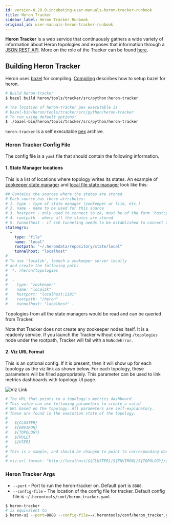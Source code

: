 ```yaml
---
id: version-0.20.0-incubating-user-manuals-heron-tracker-runbook
title: Heron Tracker
sidebar_label: Heron Tracker Runbook
original_id: user-manuals-heron-tracker-runbook
---
```

<!--
    Licensed to the Apache Software Foundation (ASF) under one
    or more contributor license agreements.  See the NOTICE file
    distributed with this work for additional information
    regarding copyright ownership.  The ASF licenses this file
    to you under the Apache License, Version 2.0 (the
    "License"); you may not use this file except in compliance
    with the License.  You may obtain a copy of the License at
      http://www.apache.org/licenses/LICENSE-2.0
    Unless required by applicable law or agreed to in writing,
    software distributed under the License is distributed on an
    "AS IS" BASIS, WITHOUT WARRANTIES OR CONDITIONS OF ANY
    KIND, either express or implied.  See the License for the
    specific language governing permissions and limitations
    under the License.
-->

**Heron Tracker** is a web service that continuously gathers a wide
variety of information about Heron topologies and exposes
that information through a [JSON REST API](user-manuals-tracker-rest).
More on the role of the Tracker can be found
[here](heron-architecture#heron-tracker).

## Building Heron Tracker

Heron uses [bazel](http://bazel.io/) for compiling.
[Compiling](compiling-overview) describes how to setup bazel
for heron.

```bash
# Build heron-tracker
$ bazel build heron/tools/tracker/src/python:heron-tracker

# The location of heron-tracker pex executable is
# bazel-bin/heron/tools/tracker/src/python/heron-tracker
# To run using default options:
$ ./bazel-bin/heron/tools/tracker/src/python/heron-tracker
```

`heron-tracker` is a self executable
[pex](https://pex.readthedocs.io/en/latest/whatispex.html) archive.

### Heron Tracker Config File

The config file is a `yaml` file that should contain the following information.

#### 1. State Manager locations

This is a list of locations where topology writes its states. An example of
[zookeeper state manager](state-managers-zookeeper) and
[local file state manager](state-managers-local-fs) look like this:

```yaml
## Contains the sources where the states are stored.
# Each source has these attributes:
# 1. type - type of state manager (zookeeper or file, etc.)
# 2. name - name to be used for this source
# 3. hostport - only used to connect to zk, must be of the form 'host:port'
# 4. rootpath - where all the states are stored
# 5. tunnelhost - if ssh tunneling needs to be established to connect to it
statemgrs:
  -
    type: "file"
    name: "local"
    rootpath: "~/.herondata/repository/state/local"
    tunnelhost: "localhost"
#
# To use 'localzk', launch a zookeeper server locally
# and create the following path:
#  *. /heron/topologies
#
#  -
#    type: "zookeeper"
#    name: "localzk"
#    hostport: "localhost:2181"
#    rootpath: "/heron"
#    tunnelhost: "localhost" -
```

Topologies from all the state managers would be read and can be queried from
Tracker.

Note that Tracker does not create any zookeeper nodes itself. It is a readonly
service. If you launch the Tracker without creating `/topologies` node under the
rootpath, Tracker will fail with a `NoNodeError`.

#### 2. Viz URL Format

This is an optional config. If it is present, then it will show up for each
topology as the viz link as shown below. For each topology, these parameters
will be filled appropriately. This parameter can be used to link metrics
dashboards with topology UI page.

![Viz Link](assets/viz-link.png)

```yaml
# The URL that points to a topology's metrics dashboard.
# This value can use following parameters to create a valid
# URL based on the topology. All parameters are self-explanatory.
# These are found in the execution state of the topology.
#
#   ${CLUSTER}
#   ${ENVIRON}
#   ${TOPOLOGY}
#   ${ROLE}
#   ${USER}
#
# This is a sample, and should be changed to point to corresponding dashboard.
#
# viz.url.format: "http://localhost/${CLUSTER}/${ENVIRON}/${TOPOLOGY}/${ROLE}/${USER}"
```

### Heron Tracker Args

* `--port` - Port to run the heron-tracker on. Default port is `8888`.
* `--config-file` - The location of the config file for tracker. Default config
  file is `~/.herontools/conf/heron_tracker.yaml`.

```bash
$ heron-tracker
# is equivalent to
$ heron-ui --port=8888 --config-file=~/.herontools/conf/heron_tracker.yaml
```
